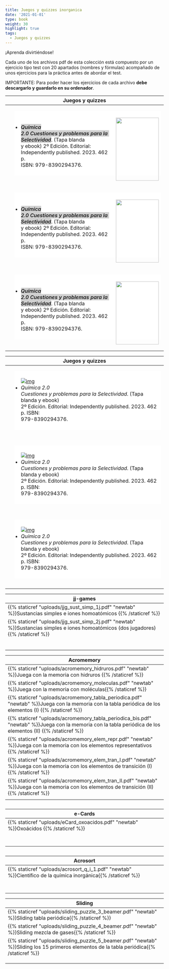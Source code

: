 ```yaml
---
title: Juegos y quizzes inorganica
date: '2021-01-01'
type: book
weight: 30
highlight: true
tags:
  - Juegos y quizzes
---
```


¡Aprenda divirtiéndose!

<!--more-->

Cada uno de los archivos pdf de esta colección está compuesto por un ejercicio tipo test con 20 apartados (nombres y fórmulas) acompañado de unos ejercicios para la práctica antes de abordar el test.

IMPORTANTE: Para poder hacer los ejercicios de cada archivo  **debe descargarlo y guardarlo en su ordenador**.  







| Juegos y quizzes                                             |
| ------------------------------------------------------------ |
| <ul aria-label="Escribe una lista…" aria-multiline="true" class="rich-text editor-rich-text__editable block-editor-rich-text__editable is-selected" role="textbox" style="background-color: white; box-sizing: inherit; color: #181818; margin-bottom: 28px; margin-left: 1.3em; outline: currentcolor none medium; padding-bottom: inherit; padding-left: 1.3em; padding-right: inherit; padding-top: inherit; white-space: pre-wrap;"><br/><a href="https://apicazorla.gumroad.com/l/whzmw" style="clear: right; float: right; margin-bottom: 1em; margin-left: 1em;"><img border="0" data-original-height="500" data-original-width="341" height="200" src="https://www.dropbox.com/scl/fi/wriajf83hj1wemb0tm6w6/port_q2.0.jpg?rlkey=8zglkxajuvkklnlqfls8i0180&raw=1" width="136" /></a><br/><li style="box-sizing: inherit; margin-bottom: 0px;"><span style="box-sizing: inherit; font-weight: 600;"><i data-rich-text-format-boundary="true" style="background-color: rgba(24, 24, 24, 0.2); border-radius: 2px; box-sizing: inherit;">Química 2.0 Cuestiones y problemas para la Selectividad</i></span>. (Tapa blanda y ebook) 2º Edición. Editorial: Independently published. 2023. 462 p.&nbsp; <span face="">ISBN: 979-8390294376</span>.</li><br/></ul> |
| <ul aria-label="Escribe una lista…" aria-multiline="true" class="rich-text editor-rich-text__editable block-editor-rich-text__editable is-selected" role="textbox" style="background-color: white; box-sizing: inherit; color: #181818; margin-bottom: 28px; margin-left: 1.3em; outline: currentcolor none medium; padding-bottom: inherit; padding-left: 1.3em; padding-right: inherit; padding-top: inherit; white-space: pre-wrap;"><br/><a href="https://apicazorla.gumroad.com/l/whzmw" style="clear: right; float: right; margin-bottom: 1em; margin-left: 1em;"><img border="0" data-original-height="500" data-original-width="341" height="200" src="https://www.dropbox.com/scl/fi/wriajf83hj1wemb0tm6w6/port_q2.0.jpg?rlkey=8zglkxajuvkklnlqfls8i0180&raw=1" width="136" /></a><br/><li style="box-sizing: inherit; margin-bottom: 0px;"><span style="box-sizing: inherit; font-weight: 600;"><i data-rich-text-format-boundary="true" style="background-color: rgba(24, 24, 24, 0.2); border-radius: 2px; box-sizing: inherit;">Química 2.0 Cuestiones y problemas para la Selectividad</i></span>. (Tapa blanda y ebook) 2º Edición. Editorial: Independently published. 2023. 462 p.&nbsp; <span face="">ISBN: 979-8390294376</span>.</li><br/></ul> |
| <ul aria-label="Escribe una lista…" aria-multiline="true" class="rich-text editor-rich-text__editable block-editor-rich-text__editable is-selected" role="textbox" style="background-color: white; box-sizing: inherit; color: #181818; margin-bottom: 28px; margin-left: 1.3em; outline: currentcolor none medium; padding-bottom: inherit; padding-left: 1.3em; padding-right: inherit; padding-top: inherit; white-space: pre-wrap;"><br/><a href="https://apicazorla.gumroad.com/l/whzmw" style="clear: right; float: right; margin-bottom: 1em; margin-left: 1em;"><img border="0" data-original-height="500" data-original-width="341" height="200" src="https://www.dropbox.com/scl/fi/wriajf83hj1wemb0tm6w6/port_q2.0.jpg?rlkey=8zglkxajuvkklnlqfls8i0180&raw=1" width="136" /></a><br/><li style="box-sizing: inherit; margin-bottom: 0px;"><span style="box-sizing: inherit; font-weight: 600;"><i data-rich-text-format-boundary="true" style="background-color: rgba(24, 24, 24, 0.2); border-radius: 2px; box-sizing: inherit;">Química 2.0 Cuestiones y problemas para la Selectividad</i></span>. (Tapa blanda y ebook) 2º Edición. Editorial: Independently published. 2023. 462 p.&nbsp; <span face="">ISBN: 979-8390294376</span>.</li><br/></ul> |



| Juegos y quizzes                                             |
| ------------------------------------------------------------ |
| <ul aria-label="Escribe una lista…" aria-multiline="true" class="rich-text editor-rich-text__editable block-editor-rich-text__editable is-selected" role="textbox" style="background-color: white; box-sizing: inherit; color: #181818; margin-bottom: 28px; margin-left: 1.3em; outline: currentcolor none medium; padding-bottom: inherit; padding-left: 1.3em; padding-right: inherit; padding-top: inherit; white-space: pre-wrap;"> [![img](https://www.dropbox.com/scl/fi/wriajf83hj1wemb0tm6w6/port_q2.0.jpg?rlkey=8zglkxajuvkklnlqfls8i0180&raw=1)](https://apicazorla.gumroad.com/l/whzmw) <li style="box-sizing: inherit; margin-bottom: 0px;">*Química 2.0 Cuestiones y problemas para la Selectividad*. (Tapa blanda y ebook) 2º Edición. Editorial: Independently published. 2023. 462 p. ISBN: 979-8390294376.</li> </ul> |
| <ul aria-label="Escribe una lista…" aria-multiline="true" class="rich-text editor-rich-text__editable block-editor-rich-text__editable is-selected" role="textbox" style="background-color: white; box-sizing: inherit; color: #181818; margin-bottom: 28px; margin-left: 1.3em; outline: currentcolor none medium; padding-bottom: inherit; padding-left: 1.3em; padding-right: inherit; padding-top: inherit; white-space: pre-wrap;"> [![img](https://www.dropbox.com/scl/fi/wriajf83hj1wemb0tm6w6/port_q2.0.jpg?rlkey=8zglkxajuvkklnlqfls8i0180&raw=1)](https://apicazorla.gumroad.com/l/whzmw) <li style="box-sizing: inherit; margin-bottom: 0px;">*Química 2.0 Cuestiones y problemas para la Selectividad*. (Tapa blanda y ebook) 2º Edición. Editorial: Independently published. 2023. 462 p. ISBN: 979-8390294376.</li> </ul> |
| <ul aria-label="Escribe una lista…" aria-multiline="true" class="rich-text editor-rich-text__editable block-editor-rich-text__editable is-selected" role="textbox" style="background-color: white; box-sizing: inherit; color: #181818; margin-bottom: 28px; margin-left: 1.3em; outline: currentcolor none medium; padding-bottom: inherit; padding-left: 1.3em; padding-right: inherit; padding-top: inherit; white-space: pre-wrap;"> [![img](https://www.dropbox.com/scl/fi/wriajf83hj1wemb0tm6w6/port_q2.0.jpg?rlkey=8zglkxajuvkklnlqfls8i0180&raw=1)](https://apicazorla.gumroad.com/l/whzmw) <li style="box-sizing: inherit; margin-bottom: 0px;">*Química 2.0 Cuestiones y problemas para la Selectividad*. (Tapa blanda y ebook) 2º Edición. Editorial: Independently published. 2023. 462 p. ISBN: 979-8390294376.</li> </ul> |



| jj-games                                                     |
| ------------------------------------------------------------ |
| {{% staticref "uploads/jjg_sust_simp_1j.pdf" "newtab" %}}Sustancias simples e iones homoatómicos {{% /staticref %}} |
| {{% staticref "uploads/jjg_sust_simp_2j.pdf" "newtab" %}}Sustancias simples e iones homoatómicos (dos jugadores) {{% /staticref %}} |
|                                                              |
|                                                              |
|                                                              |
|                                                              |
|                                                              |
|                                                              |

| Acromemory                                                   |
| ------------------------------------------------------------ |
| {{% staticref "uploads/acromemory_hidruros.pdf" "newtab" %}}Juega con la memoria con hidruros  {{% /staticref %}} |
| {{% staticref "uploads/acromemory_moleculas.pdf" "newtab" %}}Juega con la memoria con moléculas{{% /staticref %}} |
| {{% staticref "uploads/acromemory_tabla_periodica.pdf" "newtab" %}}Juega con la memoria con la tabla periódica de los elementos (I) {{% /staticref %}} |
| {{% staticref "uploads/acromemory_tabla_periodica_bis.pdf" "newtab" %}}Juega con la memoria con la tabla periódica de los elementos (II) {{% /staticref %}} |
| {{% staticref "uploads/acromemory_elem_repr.pdf" "newtab" %}}Juega con la memoria con los elementos representativos {{% /staticref %}} |
| {{% staticref "uploads/acromemory_elem_tran_I.pdf" "newtab" %}}Juega con la memoria con los elementos de transición (I) {{% /staticref %}} |
| {{% staticref "uploads/acromemory_elem_tran_II.pdf" "newtab" %}}Juega con la memoria con los elementos de transición (II) {{% /staticref %}} |
|                                                              |

## 

| e-Cards                                                      |
| ------------------------------------------------------------ |
| {{% staticref "uploads/eCard_oxoacidos.pdf" "newtab" %}}Oxoácidos  {{% /staticref %}} |
|                                                              |
|                                                              |
|                                                              |
|                                                              |
|                                                              |
|                                                              |
|                                                              |

## 

| Acrosort                                                     |
| ------------------------------------------------------------ |
| {{% staticref "uploads/acrosort_q_i_1.pdf" "newtab" %}}Científico de la química inorgánica{{% /staticref %}} |
|                                                              |
|                                                              |
|                                                              |
|                                                              |
|                                                              |
|                                                              |
|                                                              |



| Sliding                                                      |
| ------------------------------------------------------------ |
| {{% staticref "uploads/sliding_puzzle_3_beamer.pdf" "newtab" %}}Sliding tabla periódica{{% /staticref %}} |
| {{% staticref "uploads/sliding_puzzle_4_beamer.pdf" "newtab" %}}Sliding mezcla de gases{{% /staticref %}} |
| {{% staticref "uploads/sliding_puzzle_5_beamer.pdf" "newtab" %}}Sliding los 15 primeros elementos de la tabla periódica{{% /staticref %}} |
|                                                              |
|                                                              |
|                                                              |
